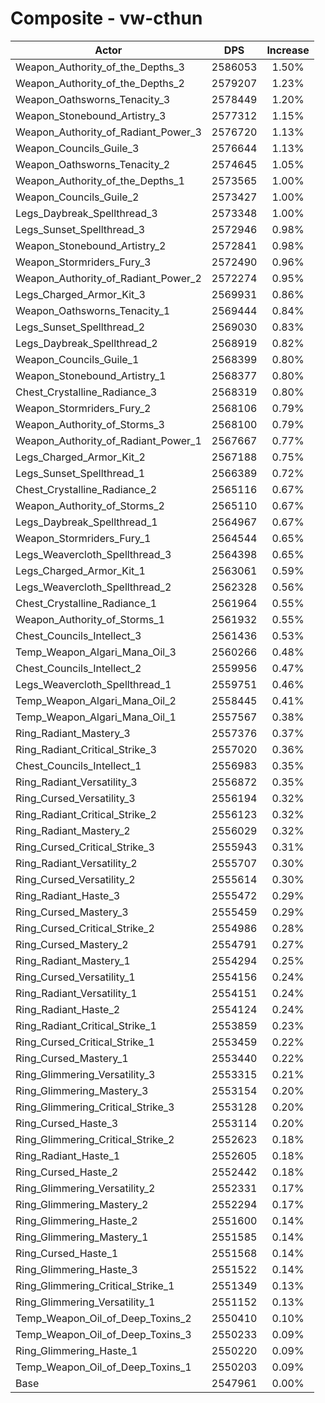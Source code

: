 # Composite - vw-cthun
| Actor | DPS | Increase |
|---|:---:|:---:|
|Weapon_Authority_of_the_Depths_3|2586053|1.50%|
|Weapon_Authority_of_the_Depths_2|2579207|1.23%|
|Weapon_Oathsworns_Tenacity_3|2578449|1.20%|
|Weapon_Stonebound_Artistry_3|2577312|1.15%|
|Weapon_Authority_of_Radiant_Power_3|2576720|1.13%|
|Weapon_Councils_Guile_3|2576644|1.13%|
|Weapon_Oathsworns_Tenacity_2|2574645|1.05%|
|Weapon_Authority_of_the_Depths_1|2573565|1.00%|
|Weapon_Councils_Guile_2|2573427|1.00%|
|Legs_Daybreak_Spellthread_3|2573348|1.00%|
|Legs_Sunset_Spellthread_3|2572946|0.98%|
|Weapon_Stonebound_Artistry_2|2572841|0.98%|
|Weapon_Stormriders_Fury_3|2572490|0.96%|
|Weapon_Authority_of_Radiant_Power_2|2572274|0.95%|
|Legs_Charged_Armor_Kit_3|2569931|0.86%|
|Weapon_Oathsworns_Tenacity_1|2569444|0.84%|
|Legs_Sunset_Spellthread_2|2569030|0.83%|
|Legs_Daybreak_Spellthread_2|2568919|0.82%|
|Weapon_Councils_Guile_1|2568399|0.80%|
|Weapon_Stonebound_Artistry_1|2568377|0.80%|
|Chest_Crystalline_Radiance_3|2568319|0.80%|
|Weapon_Stormriders_Fury_2|2568106|0.79%|
|Weapon_Authority_of_Storms_3|2568100|0.79%|
|Weapon_Authority_of_Radiant_Power_1|2567667|0.77%|
|Legs_Charged_Armor_Kit_2|2567188|0.75%|
|Legs_Sunset_Spellthread_1|2566389|0.72%|
|Chest_Crystalline_Radiance_2|2565116|0.67%|
|Weapon_Authority_of_Storms_2|2565110|0.67%|
|Legs_Daybreak_Spellthread_1|2564967|0.67%|
|Weapon_Stormriders_Fury_1|2564544|0.65%|
|Legs_Weavercloth_Spellthread_3|2564398|0.65%|
|Legs_Charged_Armor_Kit_1|2563061|0.59%|
|Legs_Weavercloth_Spellthread_2|2562328|0.56%|
|Chest_Crystalline_Radiance_1|2561964|0.55%|
|Weapon_Authority_of_Storms_1|2561932|0.55%|
|Chest_Councils_Intellect_3|2561436|0.53%|
|Temp_Weapon_Algari_Mana_Oil_3|2560266|0.48%|
|Chest_Councils_Intellect_2|2559956|0.47%|
|Legs_Weavercloth_Spellthread_1|2559751|0.46%|
|Temp_Weapon_Algari_Mana_Oil_2|2558445|0.41%|
|Temp_Weapon_Algari_Mana_Oil_1|2557567|0.38%|
|Ring_Radiant_Mastery_3|2557376|0.37%|
|Ring_Radiant_Critical_Strike_3|2557020|0.36%|
|Chest_Councils_Intellect_1|2556983|0.35%|
|Ring_Radiant_Versatility_3|2556872|0.35%|
|Ring_Cursed_Versatility_3|2556194|0.32%|
|Ring_Radiant_Critical_Strike_2|2556123|0.32%|
|Ring_Radiant_Mastery_2|2556029|0.32%|
|Ring_Cursed_Critical_Strike_3|2555943|0.31%|
|Ring_Radiant_Versatility_2|2555707|0.30%|
|Ring_Cursed_Versatility_2|2555614|0.30%|
|Ring_Radiant_Haste_3|2555472|0.29%|
|Ring_Cursed_Mastery_3|2555459|0.29%|
|Ring_Cursed_Critical_Strike_2|2554986|0.28%|
|Ring_Cursed_Mastery_2|2554791|0.27%|
|Ring_Radiant_Mastery_1|2554294|0.25%|
|Ring_Cursed_Versatility_1|2554156|0.24%|
|Ring_Radiant_Versatility_1|2554151|0.24%|
|Ring_Radiant_Haste_2|2554124|0.24%|
|Ring_Radiant_Critical_Strike_1|2553859|0.23%|
|Ring_Cursed_Critical_Strike_1|2553459|0.22%|
|Ring_Cursed_Mastery_1|2553440|0.22%|
|Ring_Glimmering_Versatility_3|2553315|0.21%|
|Ring_Glimmering_Mastery_3|2553154|0.20%|
|Ring_Glimmering_Critical_Strike_3|2553128|0.20%|
|Ring_Cursed_Haste_3|2553114|0.20%|
|Ring_Glimmering_Critical_Strike_2|2552623|0.18%|
|Ring_Radiant_Haste_1|2552605|0.18%|
|Ring_Cursed_Haste_2|2552442|0.18%|
|Ring_Glimmering_Versatility_2|2552331|0.17%|
|Ring_Glimmering_Mastery_2|2552294|0.17%|
|Ring_Glimmering_Haste_2|2551600|0.14%|
|Ring_Glimmering_Mastery_1|2551585|0.14%|
|Ring_Cursed_Haste_1|2551568|0.14%|
|Ring_Glimmering_Haste_3|2551522|0.14%|
|Ring_Glimmering_Critical_Strike_1|2551349|0.13%|
|Ring_Glimmering_Versatility_1|2551152|0.13%|
|Temp_Weapon_Oil_of_Deep_Toxins_2|2550410|0.10%|
|Temp_Weapon_Oil_of_Deep_Toxins_3|2550233|0.09%|
|Ring_Glimmering_Haste_1|2550220|0.09%|
|Temp_Weapon_Oil_of_Deep_Toxins_1|2550203|0.09%|
|Base|2547961|0.00%|
